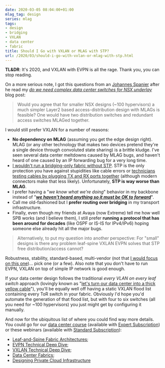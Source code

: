 ```yaml
---
date: 2020-03-05 08:04:00+01:00
mlag_tag: design
series: mlag
tags:
- design
- bridging
- VXLAN
- data center
- fabric
title: Should I Go with VXLAN or MLAG with STP?
url: /2020/03/should-i-go-with-vxlan-or-mlag-with-stp.html
---
```

**TL&DR**: It's 2020, and VXLAN with EVPN is all the rage. Thank you, you can stop reading.

On a more serious note, I got this questions from an [Johannes Spanier](https://www.linkedin.com/in/johannes-spanier/) after he read my *[do we need complex data center switches for NSX underlay](https://blog.ipspace.net/2020/02/do-we-need-complex-data-center-switches.html)* blog post:

> Would you agree that for smaller NSX designs (\~100 hypervisors) a much simpler Layer2 based access-distribution design with MLAGs is feasible? One would have two distribution switches and redundant access switches MLAGed together.

I would still prefer VXLAN for a number of reasons:
<!--more-->
-   **No dependency on MLAG** (assuming you get the edge design right). MLAG (or any other technology that makes two devices pretend they're a single device through convoluted state sharing) is a brittle kludge. I've seen several data center meltdowns caused by MLAG bugs, and haven't heard of one caused by an IP forwarding bug for a very long time.
-   [I wouldn't run a bridging-only fabric without STP](https://blog.ipspace.net/2014/08/stp-and-expert-beginners.html). STP is the only protection you have against stupidities like cable errors or [technicians testing cables by plugging TX and RX ports together](https://blog.ipspace.net/2012/04/stp-loops-strike-again.html) (although modern connectors make that less likely). Unfortunately, **STP is way worse than MLAG**.
-   I prefer having a "*we know what we're doing*" behavior in my backbone instead of "*[**we haven't heard anything so it must be OK to forward**](https://blog.ipspace.net/2014/07/is-stp-really-evil.html)*".
-   Call me old-fashioned but I **prefer routing over bridging** in my transport infrastructure.
-   Finally, even though my friends at Avaya (now Extreme) tell me how well SPB works (and I believe them), I still prefer **running a protocol that has been around for decades** (like OSPF or IS-IS for IPv4/IPv6) hoping someone else already hit all the major bugs.

> Alternatively, to put my question into another perspective: For "small" designs is there any problem leaf-spine VXLAN EVPN solves that STP free distribution/access cannot?

Robustness, stability, standard-based, multi-vendor (not that [I would focus on this one](https://blog.ipspace.net/2020/02/pragmatic-evpn-designs.html))... pick one (or a few). Also note that you don't have to run EVPN, VXLAN on top of simple IP network is good enough.

If your data center design follows the traditional *every VLAN on every leaf switch* approach (lovingly known as "[let's turn our data center into a thick yellow cable](https://blog.ipspace.net/2015/04/what-is-layer-2-and-why-do-we-need-it.html)"), you'll be equally well off having a static VXLAN flood list containing every ToR switch in your fabric. Obviously I'd hope you'd automate the generation of that flood list, but with four to six switches (all you need for \~100 hypervisors) you just might get by configuring it manually.

And now for the ubiquitous list of where you could find way more details. You could go for our [data center course](https://www.ipspace.net/Building_Next-Generation_Data_Center) (available with [Expert Subscription](https://www.ipspace.net/Subscription/Individual)) or these webinars (available with [Standard Subscription](https://www.ipspace.net/Subscription/Individual)):

-   [Leaf-and-Spine Fabric Architectures](https://www.ipspace.net/Leaf-and-Spine_Fabric_Architectures);
-   [EVPN Technical Deep Dive](https://www.ipspace.net/EVPN_Technical_Deep_Dive);
-   [VXLAN Technical Deep Dive](https://www.ipspace.net/VXLAN_Technical_Deep_Dive);
-   [Data Center Fabrics](https://www.ipspace.net/Data_Center_Fabrics);
-   [Designing Private Cloud Infrastructure](https://www.ipspace.net/Designing_Private_Cloud_Infrastructure)
